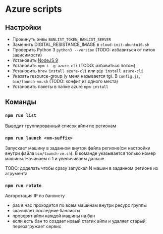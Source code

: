 # Azure scripts

## Настройки
 - Прокинуть энвы `BANLIST_TOKEN`, `BANLIST_SERVER`
 - Заменить DIGITAL_RESISTANCE_IMAGE в `cloud-init-ubuntu16.sh`
 - Проверить Python 3 `python3 --version` (TODO: избавиться от питон зависимости)
 - Установить [NodeJS 9](https://nodejs.org/en/)
 - Установить `npm i -g azure-cli` (TODO: избавиться потом)
 - Установить `brew install azure-cli` или `pip install azure-cli`
 - Указать resource-group (у меня называется tg). В `config.js`, `bin/launch-vm.sh` (TODO: конфиг из одного места)
 - Установить пакеты в папке azure `npm install`

## Команды

### `npm run list`
Выводит группированный список айпи по регионам

### `npm run launch <vm-suffix>`
Запускает машину в заданном внутри файла регионе(см настройки внутри файла `bin/launch-vm.sh`). В команде указывается только номер машины. Начинаем с 1 и увеличиваем дальше

TODO: доделать чтобы сразу запускал N машин в заданном регионе из агрумента

### `npm run rotate`
Авторотация IP по банлисту
- раз в час проходится по всем машинам внутри ресурс группы
- скачивает последние банлисты
- проверят айпи каждой машины на бан
- если есть бан то создает новый статик айпи и удаляет старый, перезагружает сервис

